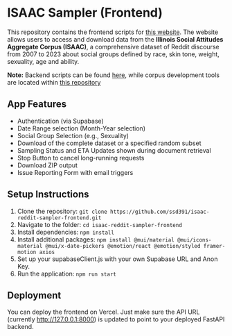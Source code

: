 # ISAAC Sampler (Frontend)

This repository contains the frontend scripts for [this website](https://isaac.psychology.illinois.edu/). The website allows users to access and download data from the **Illinois Social Attitudes Aggregate Corpus (ISAAC)**, a comprehensive dataset of Reddit discourse from 2007 to 2023 about social groups defined by race, skin tone, weight, sexuality, age and ability.

**Note:** Backend scripts can be found [here](https://github.com/BabakHemmatian/ISAAC_Sampler_Backend), while corpus development tools are located within [this repository](https://github.com/BabakHemmatian/Illinois_Social_Attitudes)

## App Features

 - Authentication (via Supabase)
 - Date Range selection (Month-Year selection)
 - Social Group Selection (e.g., Sexuality)
 - Download of the complete dataset or a specified random subset
 - Sampling Status and ETA Updates shown during document retrieval
 - Stop Button to cancel long-running requests
 - Download ZIP output
 - Issue Reporting Form with email triggers

## Setup Instructions

1. Clone the repository: ```git clone https://github.com/ssd391/isaac-reddit-sampler-frontend.git```
2. Navigate to the folder: ```cd isaac-reddit-sampler-frontend```
3. Install dependencies: ```npm install```
4. Install additional packages: ```npm install @mui/material @mui/icons-material @mui/x-date-pickers @emotion/react @emotion/styled framer-motion axios```
5. Set up your supabaseClient.js with your own Supabase URL and Anon Key.
6. Run the application: ```npm run start```

## Deployment

You can deploy the frontend on Vercel. Just make sure the API URL (currently http://127.0.0.1:8000) is updated to point to your deployed FastAPI backend.
